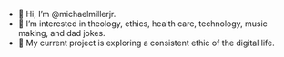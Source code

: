 - 👋 Hi, I’m @michaelmillerjr.
- 👀 I’m interested in theology, ethics, health care, technology, music making, and dad jokes.
- 🌱 My current project is exploring a consistent ethic of the digital life.

<!---
michaelmillerjr/michaelmillerjr is a ✨ special ✨ repository because its `README.md` (this file) appears on your GitHub profile.
You can click the Preview link to take a look at your changes.
--->
